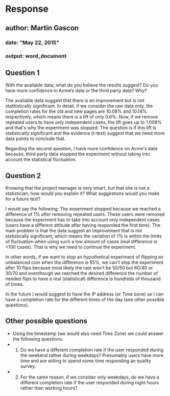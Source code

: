 # Response 
## author: Martin Gascon
### date: "May 22, 2015"
### output: word_document

## Question 1
With the available data, what do you believe the results suggest? Do you have more confidence in Acme’s data or the third party data? Why?

The available data suggest that there is an improvement but is not statitistically significant. 
In detail, if we consider the raw data only, the completion rates for the old and new pages are 10.08% and 10.14% respectively, which means there is a lift of only 0.6%. Now, if we remove repeated users to have only independent cases, the lift goes up to 1.009% and that's why the experiment was stopped. The question is if this lift is statisticatly significant and the evidence (t-test) suggest that we need more data points to conclude that.    

Regarding the second question, I have more confidence on Acme's data because, third party data stopped  the experiment without taking into account the statistical fluctuation.      


## Question 2
Knowing that the project manager is very smart, but that she is not a statistician, how would you explain it? What suggestions would you make for a future test?

I would say the following: 
The experiment stopped because we reached a difference of 1% after removing repeated users. These users were removed because the experiment has to take into account only independent cases (users have a different attitude after having responded the first time). The main problem is that the data suggest an improvement that is not statistically significant, which means the variation of 1% is within the limits of fluctuation when using such a low amount of cases (real difference is <100 cases). That is why we need to continue the experiment. 

In other words, if we want to stop an hypothetical experiment of flipping an unbalanced coin when the difference is 55%, we can't stop the experiment after 10 flips because most likely the rate won't be 50/50 but 60/40 or 30/70 and eventhough we reached the desired difference the number of needed flips to have a real (statistical) difference is hundreds of thousand of times.   

In the future I would suggest to have the IP address (or Time zone) so I can have a completion rate for the different times of the day (see other possible questions). 

## Other possible questions
* Using the timestamp (we would also need Time Zone) we could answer the following questions:
* 1) Do we have a different completion rate if the user responded during the weekend rather during weekdays?
Presumably users have more time and are willing to spend some time responding an quality survey. 
* 2) For the same reason, if we consider only weekdays, do we have a different completion rate if the user responded during night hours rather than working hours? 

 






